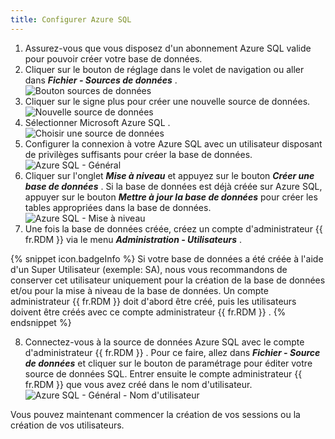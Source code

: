 ```yaml
---
title: Configurer Azure SQL
---
```

1. Assurez-vous que vous disposez d'un abonnement Azure SQL valide pour pouvoir créer votre base de données. 
1. Cliquer sur le bouton de réglage dans le volet de navigation ou aller dans ***Fichier - Sources de données*** .  
![Bouton sources de données](https://webdevolutions.azureedge.net/docs/fr/rdm/mac/clip4241.png) 
1. Cliquer sur le signe plus pour créer une nouvelle source de données.  
![Nouvelle source de données](https://webdevolutions.azureedge.net/docs/fr/rdm/mac/clip4243.png) 
1. Sélectionner Microsoft Azure SQL .  
![Choisir une source de données](https://webdevolutions.azureedge.net/docs/fr/rdm/mac/clip4256.png) 
1. Configurer la connexion à votre Azure SQL avec un utilisateur disposant de privilèges suffisants pour créer la base de données.  
![Azure SQL - Général](https://webdevolutions.azureedge.net/docs/fr/rdm/mac/clip4265.png) 
1. Cliquer sur l'onglet ***Mise à niveau*** et appuyez sur le bouton ***Créer une base de données*** . Si la base de données est déjà créée sur Azure SQL, appuyer sur le bouton ***Mettre à jour la base de données*** pour créer les tables appropriées dans la base de données.  
![Azure SQL - Mise à niveau](https://webdevolutions.azureedge.net/docs/fr/rdm/mac/clip4258.png) 
1. Une fois la base de données créée, créez un compte d'administrateur {{ fr.RDM }} via le menu ***Administration - Utilisateurs*** . 

{% snippet icon.badgeInfo %} 
Si votre base de données a été créée à l'aide d'un Super Utilisateur (exemple: SA), nous vous recommandons de conserver cet utilisateur uniquement pour la création de la base de données et/ou pour la mise à niveau de la base de données. Un compte administrateur {{ fr.RDM }} doit d'abord être créé, puis les utilisateurs doivent être créés avec ce compte administrateur {{ fr.RDM }} . 
{% endsnippet %}
 
8. Connectez-vous à la source de données Azure SQL avec le compte d'administrateur {{ fr.RDM }} . Pour ce faire, allez dans ***Fichier - Source de données*** et cliquer sur le bouton de paramétrage pour éditer votre source de données SQL. Entrer ensuite le compte administrateur {{ fr.RDM }} que vous avez créé dans le nom d'utilisateur.  
![Azure SQL - Général - Nom d'utilisateur](https://webdevolutions.azureedge.net/docs/fr/rdm/mac/clip4265.png) 

Vous pouvez maintenant commencer la création de vos sessions ou la création de vos utilisateurs. 

